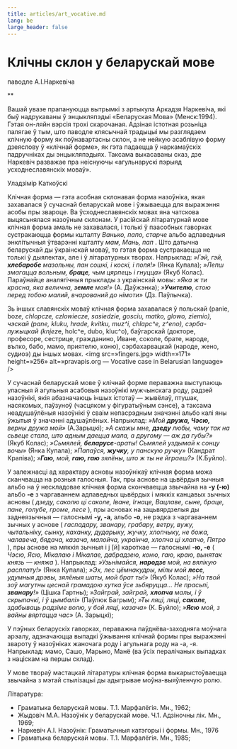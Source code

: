 ```yaml
---
title: articles/art_vocative.md 
lang: be
large_header: false
---
```







<h1 id=»клічны-склон-у-беларускай-мове»>Клічны склон у беларускай мове</h1>

паводле А.І.Наркевіча

 ** 

Вашай увазе прапануюцца вытрымкі з артыкула Аркадзя Наркевіча, які быў надрукаваны ў энцыкляпэдыі «Беларуская Мова» (Менск:1994). Гэтая он-ляйн вэрсія трохі скарочаная. Адзіная істотная розьніца палягае ў тым, што паводле клясычнай традыцыі мы разглядаем клічную форму як поўнавартасны склон, а не нейкую асаблівую форму дзеяслову ў «клічнай форме», як гэта падаецца ў наркамаўскіх падручніках ды энцыкляпэдыях. Таксама выкасаваны сказ, дзе Наркевіч разважае пра неіснуючы «агульнарускі пэрыяд усходнеславянскіх моваў».


Уладзімір Каткоўскі


Клічная форма — гэта асобная склонавая форма назоўніка, якая захавалася ў сучаснай беларускай мове і ўжываецца для выражэння асобы пры звароце. Ва ўсходнеславянскіх мовах яна чатскова выцясьнялася назоўным склонам. У расійскай літаратурнай мове клічная форма амаль не захавалася, і толькі ў паасобных гаворках сустракаюцца формы кшталту  *Ванько, папо, старче*  альбо адпаведныя энклітычныя ўтварэнні кшталту  *мам, Мань, пап* . Што датычна беларускай ды ўкраінскай моваў, то гэтая форма сустракаецца не  толькі ў дыялектах, але і ў літаратурных творах. Напрыклад:  *»Гэй, гэй, <strong>хлебаробе</strong> мазольны, пан сошкі, і коскі, і поля!»*  (Янка Купала);  *»Лепш змагацца вольным, <strong>браце</strong>, чым цярпець і гнуцца»*  (Якуб Колас). Параўнайце аналягічныя прыклады з украінскай мовы:  *»Яка ж ти красна, яка велична, <strong>земле</strong> моя!»*  (А. Даўжэнка);  *»<strong>Учителю</strong>, стою перед тобою малий, вчарований до німоти»*  (Дз. Паўлычка).


Зь іншых славянскіх моваў клічная форма захавалася ў польскай (panie, boz*e, chlopcze, czlowiecze, sasiedzie, gosciu, matko, glowo, ziemio), чэскай (pane, kluku, hrade, kvitku, muz^i, chlapc^e, z^eno), сэрба-лужыцкай (knjez*e, holc^e, dubo, kluc^o), баўгарскай (докторе, професоре, сестрице, гражданино, Иване, соколе, брате, народе, вълко, бабо, мамо, приятелю, коню), сэрбахарвацкай (народе, жено, судиоэ) ды іншых мовах. <img src=»fingers.jpg» width=»171» height=»256» alt=»pravapis.org — Vocative case in Belarusian language» />


У сучаснай беларускай мове ў клічнай форме пераважна выступаюць уласныя й агульныя асабовыя назоўнікі мужчынскага роду, радзей назоўнікі, якія абазначаюць іншых істотаў — жывёлаў, птушак, насякомых, паўзуноў (часцяком у фігуратыўным сэнсе), а таксама неадушаўлёныя назоўнікі ў сваім непасрэдным значэнні альбо калі яны ўжытыя ў значэнні адушаўлёных. Напрыклад:  *»Мой <strong>дружа, Чэсю,</strong> верны дружа мой»*  (А.Зарыцкі);  *»А скажы мне, <strong>дзеду</strong> любы, чаму так на сьвеце стала, што адным даецца мала, а другому — аж да губы?»*  (Якуб Колас);  *»Сьмялей, <strong>беларусе</strong>-араты! Сьмялей уздымай к сонцу вочы»*  (Янка Купала);  *»Папаўся, <strong>жучку</strong>, у панскую ручку»*  (Кандрат Крапіва);  *»<strong>Гаю</strong>, мой, <strong>гаю, гаю</strong> зялёны, што ж ты не  йграеш?»*  (К.Буйло).


У залежнасці ад характару асновы назоўнікаў клічная форма можа сканчвацца на розныя галосныя. Так, пры аснове на цьвёрдыя зычныя альбо на ў нескладовае клічная форма скончваецца звычайна на <strong>-у (-ю)</strong> альбо <strong>-е</strong> з чаргаваннем адпаведных цьвёрдых і мяккіх канцавых зычных асновы ( *дзеду, саколю ці саколе, Іване, Ігнаце, Вацлаве, сыне, браце, пане, голубе, громе, лесе* ), пры асновах на зацьвярдзелыя ды заднеязычныя — галоснымі <strong>-у, -а</strong>, альбо <strong>-о</strong>, не рэдка з чаргаваннем зычных у аснове ( *гаспадару, званару, грабару, ветру, вужу, чытальніку, сынку, каханку, дударыку, жучку, хлопчыку, не божа, чалавеча, бядача, казача, малойча, украінча, хлопча ці хлапчо, Пятро* ), пры аснове на мяккія зычныя і j [й] кароткае — галоснымі <strong>-ю, -е</strong> ( *Чэсю, Ясю, Мікалаю і Мікалае, дабрадзею, коню, гаю, краю, вынятак князь — княжа* ). Напрыклад:  *»Узьнімайся, <strong>народзе</strong> мой, на вялікую расплату!»*  (Янка Купала);  *»Эх, лес цёмнакудры, мілы мой <strong>лесе</strong>, удумныя дрэвы, зялёныя шаты, мой брат ты!»*  (Якуб Колас);  *»На твой зоў магутны цеснай грамадою хутка ўсе зьбяруцца... Не прасьпі, <strong>званару</strong>!»*  (Цішка Гартны);  *»Зайграй, зайграй, <strong>хлопча</strong> малы, і ў скрыпачкі, і ў цымбалі»*  (Паўлюк Багрым);  *»Ты ляці, ляці, <strong>саколе</strong>, здабываць радзіме волю, у бой ляці, казача»*  (К. Буйло);  *»<strong>Ясю</strong> мой, з вайны вяртацца час»*  (А. Зарыцкі);


У пэўных беларускіх гаворках, пераважна паўднёва-заходняга моўнага арэалу, адзначаюцца выпадкі ўжывання клічнай формы пры выражэнні звароту ў назоўніках жаночага роду і агульнага роду на -а, -я. Напрыклад: мамо, Сашо, Марыно, Манё (ва ўсіх пералічаных выпадках з націскам на першы склад).


У мове твораў мастацкай літаратуры клічная форма выкарыстоўваецца звычайна з мэтай стылізацыі ды адыгрывае моўна-выяўленчую ролю.


Літаратура:

<ul>
<li>Граматыка беларускай мовы. Т.1. Марфалёгія. Мн., 1962;</li>
<li>Жыдовіч М.А. Назоўнік у беларускай мове. Ч.1. Адзіночны лік. Мн., 1969;</li>
<li>Наркевіч А.І. Назоўнік: Граматычныя катэгорыі і формы. Мн., 1976</li>
<li>Граматыка беларускай мовы. Т.1. Марфалёгія. Мн., 1985;</li>
</ul>

